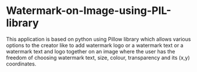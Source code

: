 # Watermark-on-Image-using-PIL-library
This application is based on python using Pillow library which allows various options to the creator like to add watermark logo or a watermark text or a watermark text and logo together on an image where the user has the freedom of choosing watermark text, size, colour, transparency and its (x,y) coordinates. 
